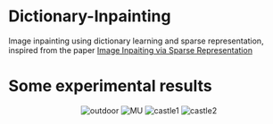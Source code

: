 # Dictionary-Inpainting
Image inpainting using dictionary learning and sparse representation, inspired from the paper <a href="https://www.researchgate.net/publication/220736614_Image_inpainting_via_sparse_representation">Image Inpaiting via Sparse Representation</a>

# Some experimental results
<center>
  <img src="https://github.com/khiem2105/Dictionary-Inpainting/blob/main/image/results/outdoor_results1.png" alt="outdoor">
  <img src="https://github.com/khiem2105/Dictionary-Inpainting/blob/main/image/results/MU_results1.png" alt="MU">
  <img src="https://github.com/khiem2105/Dictionary-Inpainting/blob/main/image/results/castle_results1.png" alt="castle1">
  <img src="https://github.com/khiem2105/Dictionary-Inpainting/blob/main/image/results/castle_results2.png" alt="castle2">
 </center>
